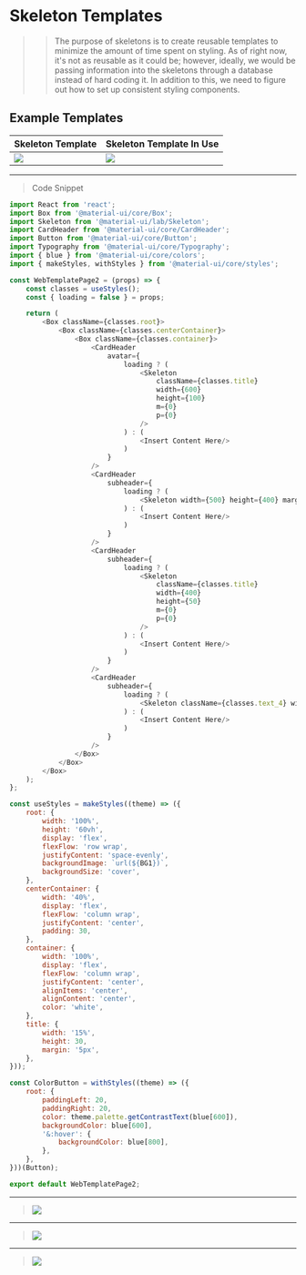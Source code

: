 # Skeleton Templates

>> The purpose of skeletons is to create reusable templates to minimize the amount of time spent on styling. As of right now, it's not as reusable as it could be; however, ideally, we would be passing information into the skeletons through a database instead of hard coding it. In addition to this, we need to figure out how to set up consistent styling components. 


## Example Templates 

| Skeleton Template | Skeleton Template In Use |
| ---------- | ---------- |
| ![](https://firebasestorage.googleapis.com/v0/b/firescript-577a2.appspot.com/o/imgs%2Fapp%2FJessicaDosseh%2F-spaoud7h_.png?alt=media&token=0477d1a0-1d78-4edc-943c-c965d675e129) | ![](https://firebasestorage.googleapis.com/v0/b/firescript-577a2.appspot.com/o/imgs%2Fapp%2FJessicaDosseh%2FQWaqSQXIVO.png?alt=media&token=bcf5d925-2e8d-4ec4-ae2a-af287f187923) |

---

> Code Snippet 

```js
import React from 'react';
import Box from '@material-ui/core/Box';
import Skeleton from '@material-ui/lab/Skeleton';
import CardHeader from '@material-ui/core/CardHeader';
import Button from '@material-ui/core/Button';
import Typography from '@material-ui/core/Typography';
import { blue } from '@material-ui/core/colors';
import { makeStyles, withStyles } from '@material-ui/core/styles';

const WebTemplatePage2 = (props) => {
	const classes = useStyles();
	const { loading = false } = props;

	return (
		<Box className={classes.root}>
			<Box className={classes.centerContainer}>
				<Box className={classes.container}>
					<CardHeader
						avatar={
							loading ? (
								<Skeleton
									className={classes.title}
									width={600}
									height={100}
									m={0}
									p={0}
								/>
							) : (
								<Insert Content Here/>
							)
						}
					/>
					<CardHeader
						subheader={
							loading ? (
								<Skeleton width={500} height={400} margin={0} padding={0} />
							) : (
								<Insert Content Here/>
							)
						}
					/>
					<CardHeader
						subheader={
							loading ? (
								<Skeleton
									className={classes.title}
									width={400}
									height={50}
									m={0}
									p={0}
								/>
							) : (
								<Insert Content Here/>
							)
						}
					/>
					<CardHeader
						subheader={
							loading ? (
								<Skeleton className={classes.text_4} width={60} height={55} />
							) : (
								<Insert Content Here/>
							)
						}
					/>
				</Box>
			</Box>
		</Box>
	);
};

const useStyles = makeStyles((theme) => ({
	root: {
		width: '100%',
		height: '60vh',
		display: 'flex',
		flexFlow: 'row wrap',
		justifyContent: 'space-evenly',
		backgroundImage: `url(${BG1})`,
		backgroundSize: 'cover',
	},
	centerContainer: {
		width: '40%',
		display: 'flex',
		flexFlow: 'column wrap',
		justifyContent: 'center',
		padding: 30,
	},
	container: {
		width: '100%',
		display: 'flex',
		flexFlow: 'column wrap',
		justifyContent: 'center',
		alignItems: 'center',
		alignContent: 'center',
		color: 'white',
	},
	title: {
		width: '15%',
		height: 30,
		margin: '5px',
	},
}));

const ColorButton = withStyles((theme) => ({
	root: {
		paddingLeft: 20,
		paddingRight: 20,
		color: theme.palette.getContrastText(blue[600]),
		backgroundColor: blue[600],
		'&:hover': {
			backgroundColor: blue[800],
		},
	},
}))(Button);

export default WebTemplatePage2;
```

---

> ![](https://firebasestorage.googleapis.com/v0/b/firescript-577a2.appspot.com/o/imgs%2Fapp%2FJessicaDosseh%2FZt2ectImPo.png?alt=media&token=f6f8564b-64c9-42dd-8997-3fa73587de2e)

---

> ![](https://firebasestorage.googleapis.com/v0/b/firescript-577a2.appspot.com/o/imgs%2Fapp%2FJessicaDosseh%2FlsixKuK384.png?alt=media&token=9503ec4a-c0f4-4268-84f4-a5c38f803d1d)

---

> ![](https://firebasestorage.googleapis.com/v0/b/firescript-577a2.appspot.com/o/imgs%2Fapp%2FJessicaDosseh%2FRNwjZjNZCU.png?alt=media&token=327e67f1-c678-464b-8f29-a5eac18de165)

